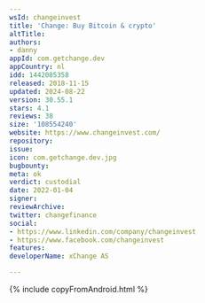 ```yaml
---
wsId: changeinvest
title: 'Change: Buy Bitcoin & crypto'
altTitle: 
authors:
- danny
appId: com.getchange.dev
appCountry: nl
idd: 1442085358
released: 2018-11-15
updated: 2024-08-22
version: 30.55.1
stars: 4.1
reviews: 38
size: '108554240'
website: https://www.changeinvest.com/
repository: 
issue: 
icon: com.getchange.dev.jpg
bugbounty: 
meta: ok
verdict: custodial
date: 2022-01-04
signer: 
reviewArchive: 
twitter: changefinance
social:
- https://www.linkedin.com/company/changeinvest
- https://www.facebook.com/changeinvest
features: 
developerName: xChange AS

---
```


{% include copyFromAndroid.html %}
